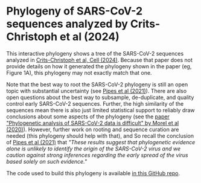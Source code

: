 # Phylogeny of SARS-CoV-2 sequences analyzed by Crits-Christoph et al (2024)
This interactive phylogeny shows a tree of the SARS-CoV-2 sequences analyzed in [Crits-Christoph et al, Cell (2024)](https://www.cell.com/cell/fulltext/S0092-8674(24)00901-2).
Because that paper does not provide details on how it generated the phylogeny shown in the paper (eg, Figure 1A), this phylogeny may not exactly match that one.

Note that the best way to root the SARS-CoV-2 phylogeny is still an open topic with substantial uncertainty (see [Pipes et al (2021)](https://academic.oup.com/mbe/article/38/4/1537/6028993)).
There are also open questions about the best way to subsample, de-duplicate, and quality control early SARS-CoV-2 sequences. Further, the high similarity of the sequences mean there is also just limited statistical support to reliably draw conclusions about some aspects of the phylogeny (see the [paper "Phylogenetic analysis of SARS-CoV-2 data is difficult" by Morel et al (2020)](https://academic.oup.com/mbe/article/38/5/1777/6030946)).
However, further work on rooting and sequence curation are needed (this phylogeny should help with that), and 
So recall the conclusion of [Pipes et al (2021)](https://academic.oup.com/mbe/article/38/4/1537/6028993) that _"These results suggest that phylogenetic evidence alone is unlikely to identify the origin of the SARS-CoV-2 virus and we caution against strong inferences regarding the early spread of the virus based solely on such evidence."_

The code used to build this phylogeny is available [in this GitHub repo](https://github.com/jbloom/build_CritsChristoph_SARS2_seqs_tree).
